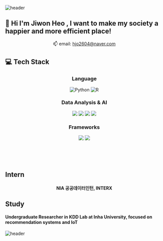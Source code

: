 ![header](https://capsule-render.vercel.app/api?type=Waving&color=timeAuto&text=Hello,%20I%27m%20Jiwon!&fontAlign=50&fontSize=30)




## 👋 Hi I'm Jiwon Heo , I want to make my society a happier and more efficient place!
<div align="center">

📫 email: hjo2604@naver.com

</div>


## 💻 Tech Stack
### <div align="center">Language</div>

<div align="center">

![Python](https://img.shields.io/badge/Python-3776AB?style=flat&logo=python&logoColor=white)
![R](https://img.shields.io/badge/R-276DC3?style=flat&logo=r&logoColor=white)

</div>

### <div align="center"> Data Analysis & AI </div>

<div align="center">

  <img src="https://img.shields.io/badge/pandas-150458?style=flat&logo=pandas&logoColor=white" />
  <img src="https://img.shields.io/badge/PyTorch-EE4C2C?style=flat&logo=pytorch&logoColor=white" />
  <img src="https://img.shields.io/badge/Selenium-43B02A?style=flat&logo=selenium&logoColor=white" />
  <img src="https://img.shields.io/badge/SPSS-007396?style=flat&logo=spss&logoColor=white" />


  

</div>

### <div align="center">Frameworks </div>

<div align="center">

  <img src="https://img.shields.io/badge/Django-092E20?style=flat&logo=django&logoColor=white" />
  <img src="https://img.shields.io/badge/Streamlit-FF4B4B?style=flat&logo=streamlit&logoColor=white" />

</div>

<br><br><br>

## Intern
#### <div align="center">NIA 공공데이터인턴, INTERX</div>

## Study
#### Undergraduate Researcher in KDD Lab at Inha University, focused on recommendation systems and IoT

![header](https://capsule-render.vercel.app/api?type=Waving&color=timeAuto&text=Thank%20you!&fontAlign=50&fontSize=30)








<!--
**heojiwon2/heojiwon2** is a ✨ _special_ ✨ repository because its `README.md` (this file) appears on your GitHub profile.
Here are some ideas to get you started:

- 🔭 I’m currently working on ...
- 🌱 I’m currently learning ...
- 👯 I’m looking to collaborate on ...
- 🤔 I’m looking for help with ...
- 💬 Ask me about ...
- 📫 How to reach me: ...
- 😄 Pronouns: ...
- ⚡ Fun fact: ...
-->
